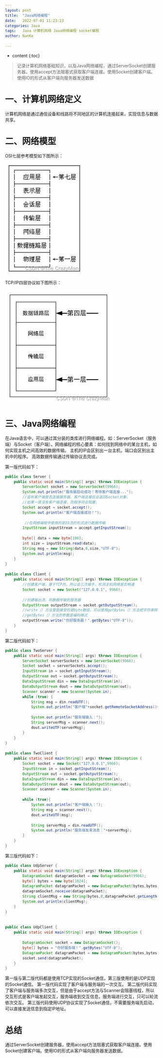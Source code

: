 ```yaml
---
layout: post
title:  "Java网络编程"
date:   2022-07-01 11:23:23
categories: Java
tags:   Java 计算机网络 Java网络编程 socket编程
author: NanKe

---
```


* content
{:toc}




> 记录计算机网络基础知识，以及Java网络编程，通过ServerSocket创建服务器，使用accept方法阻塞式获取客户端连接。使用Socket创建客户端。使用IO的形式从客户端向服务器发送数据



# 一、计算机网络定义

计算机网络是通过通信设备和线路将不同地区的计算机连接起来，实现信息与数据共享。

# 二、网络模型

OSI七层参考模型如下图所示：

![OSI七层参考模型](https://raw.githubusercontent.com/crazymen-nanke/image/master/note/202303181113528.png)



TCP/IP四层协议如下图所示：

![TCP/IP四层协议](https://raw.githubusercontent.com/crazymen-nanke/image/master/note/202303181113536.png)

# 三、Java网络编程

在Java语言中，可以通过其分装的类库进行网络编程。如：ServerSocket（服务端）与Socket（客户端）。网络编程的核心要素：如何找到网络中的某台主机，如何实现主机之间高效的数据传输。
主机的IP会区别出一台主机，端口会区别出主机中的程序。
高效数据传输通过传输协议去完成。

第一版代码如下：

```java
public class Server {
    public static void main(String[] args) throws IOException {
        ServerSocket socket = new ServerSocket(9966);
        System.out.println("服务器启动成功！等待客户端连接...");
        //监听客户端是否连接服务器。客户端连接后会返回Socket对象。
        //如果一直没有客户端连接，则程序将会阻塞，
        Socket accept = socket.accept();
        System.out.println("客户端连接成功！");

		 //在网络编程中使用的是IO流的形式进行数据传输
        InputStream inputStream = accept.getInputStream();

        byte[] data = new byte[100];
        int size = inputStream.read(data);
        String msg = new String(data,0,size,"UTF-8");
        System.out.println(msg);
    }
}

public class Client {
    public static void main(String[] args) throws IOException {
        //创建客户端，基于TCP的，所以会三次握手，检测主机网络是否畅通
        Socket socket = new Socket("127.0.0.1", 9966);

        //创建输出流，将数据传输到服务器
        OutputStream outputStream = socket.getOutputStream();
        //write（）方法里面接受的是byte数组，可以使用getBytes（）方法把字符串转化为byte数组
        //getBytes（）方法的参数是编码格式
        outputStream.write("你好服务器！".getBytes("UTF-8"));
    }
}
```

第二版代码如下：

```java
public class TwoServer {
    public static void main(String[] args) throws IOException {
        ServerSocket serverSockets = new ServerSocket(9966);
        Socket socket = serverSockets.accept();
        InputStream in = socket.getInputStream();
        OutputStream out = socket.getOutputStream();
        DataInputStream din = new DataInputStream(in);
        DataOutputStream dout = new DataOutputStream(out);
        Scanner scanner = new Scanner(System.in);
        while (true) {
            String msg = din.readUTF();
            System.out.println("客户端"+socket.getRemoteSocketAddress()+"发来消息："+msg);

            System.out.println("服务端输入：");
            String serverMsg = scanner.next();
            dout.writeUTF(serverMsg);
        }
    }
}

public class TwoClient {
    public static void main(String[] args) throws IOException {
        Socket socket = new Socket("127.0.0.1",9966);
        InputStream in = socket.getInputStream();
        OutputStream out = socket.getOutputStream();
        DataInputStream din = new DataInputStream(in);
        DataOutputStream dout = new DataOutputStream(out);
        Scanner scanner = new Scanner(System.in);

        while (true){
            System.out.println("客户端输入：");
            String msg = scanner.next();
            dout.writeUTF(msg);

            String serverMsg = din.readUTF();
            System.out.println("服务端发来消息："+serverMsg);
        }
    }
}
```

第三版代码如下：

```java
public class UdpServer {
    public static void main(String[] args) throws IOException {
        DatagramSocket datagramSocket = new DatagramSocket(9966);
        byte[] bytes = new byte[1024];
        DatagramPacket datagramPacket = new DatagramPacket(bytes,bytes.length);
        datagramSocket.receive(datagramPacket);
        String clientMsg = new String(bytes,0,datagramPacket.getLength());
        System.out.println(clientMsg);
    }
}


public class UdpClient {
    public static void main(String[] args) throws IOException {

        DatagramSocket socket = new DatagramSocket();
        byte[] bytes = "你好服务端！".getBytes("UTF-8");
        DatagramPacket datagramPacket = new DatagramPacket(bytes,bytes.length, InetAddress.getByName("127.0.0.1"),9966);
        socket.send(datagramPacket);
    }
}
```

第一版与第二版代码都是使用TCP实现的Socket通信，第三版使用的是UDP实现的Socket通信。
第一版代码实现了客户端与服务端的一次交互。
第二版代码实现了客户端与服务端多次交互，但是由于accept方法与Scanner会阻塞线程，所以交互形式是客户端发起交互，服务端收到交互信息，服务端进行交互，只可以轮流依次交互。
第三版代码使用UDP协议实现了Socket通信，不需要服务端先启动，可以直接发送信息到指定IP地址。

# 总结

通过ServerSocket创建服务器，使用accept方法阻塞式获取客户端连接。使用Socket创建客户端。使用IO的形式从客户端向服务器发送数据。